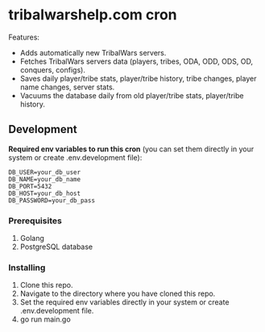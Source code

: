 # tribalwarshelp.com cron

Features:

- Adds automatically new TribalWars servers.
- Fetches TribalWars servers data (players, tribes, ODA, ODD, ODS, OD, conquers, configs).
- Saves daily player/tribe stats, player/tribe history, tribe changes, player name changes, server stats.
- Vacuums the database daily from old player/tribe stats, player/tribe history.

## Development

**Required env variables to run this cron** (you can set them directly in your system or create .env.development file):

```
DB_USER=your_db_user
DB_NAME=your_db_name
DB_PORT=5432
DB_HOST=your_db_host
DB_PASSWORD=your_db_pass
```

### Prerequisites

1. Golang
2. PostgreSQL database

### Installing

1. Clone this repo.
2. Navigate to the directory where you have cloned this repo.
3. Set the required env variables directly in your system or create .env.development file.
4. go run main.go
